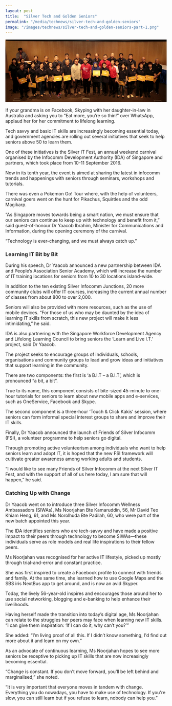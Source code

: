 ```yaml
---
layout: post
title:  "Silver Tech and Golden Seniors"
permalink: "/media/technews/silver-tech-and-golden-seniors"
image: "/images/technews/silver-tech-and-golden-seniors-part-1.png"
---
```


![Silver Tech and Golden Seniors](/images/technews/silver-tech-and-golden-seniors-part-1.png)

If your grandma is on Facebook, Skyping with her daughter-in-law in Australia and asking you to “Eat more, you’re so thin!” over WhatsApp, applaud her for her commitment to lifelong learning. 

Tech savvy and basic IT skills are increasingly becoming essential today, and government agencies are rolling out several initiatives that seek to help seniors above 50 to learn them. 

One of these initiatives is the Silver IT Fest, an annual weekend carnival organised by the Infocomm Development Authority (IDA) of Singapore and partners, which took place from 10-11 September 2016.

Now in its tenth year, the event is aimed at sharing the latest in infocomm trends and happenings with seniors through seminars, workshops and tutorials. 

There was even a Pokemon Go! Tour where, with the help of volunteers, carnival goers went on the hunt for Pikachus, Squirtles and the odd Magikarp.

“As Singapore moves towards being a smart nation, we must ensure that our seniors can continue to keep up with technology and benefit from it,” said guest-of-honour Dr Yaacob Ibrahim, Minister for Communications and Information, during the opening ceremony of the carnival. 

“Technology is ever-changing, and we must always catch up.”

### **Learning IT Bit by Bit**
During his speech, Dr Yaacob announced a new partnership between IDA and People’s Association Senior Academy, which will increase the number of IT training locations for seniors from 10 to 30 locations island-wide. 

In addition to the ten existing Silver Infocomm Junctions, 20 more community clubs will offer IT courses, increasing the current annual number of classes from about 800 to over 2,000. 

Seniors will also be provided with more resources, such as the use of mobile devices. “For those of us who may be daunted by the idea of learning IT skills from scratch, this new project will make it less intimidating,” he said. 

IDA is also partnering with the Singapore Workforce Development Agency and Lifelong Learning Council to bring seniors the ‘Learn and Live I.T.’ project, said Dr Yaacob. 

The project seeks to encourage groups of individuals, schools, organisations and community groups to lead and grow ideas and initiatives that support learning in the community. 

There are two components: the first is ‘a B.I.T – a B.I.T’, which is pronounced “a bit, a bit”. 

True to its name, this component consists of bite-sized 45-minute to one-hour tutorials for seniors to learn about new mobile apps and e-services, such as OneService, Facebook and Skype. 

The second component is a three-hour ‘Touch & Click Kakis’ session, where seniors can form informal special interest groups to share and improve their IT skills. 

Finally, Dr Yaacob announced the launch of Friends of Silver Infocomm (FSI), a volunteer programme to help seniors go digital. 

Through promoting active volunteerism among individuals who want to help seniors learn and adopt IT, it is hoped that the new FSI framework will cultivate greater awareness among working adults and students. 

“I would like to see many Friends of Silver Infocomm at the next Silver IT Fest, and with the support of all of us here today, I am sure that will happen,” he said.

### **Catching Up with Change**
Dr Yaacob went on to introduce three Silver Infocomm Wellness Ambassadors (SIWAs), Ms Noorjahan Bte Kamaruddin, 56, Mr David Teo Khiam Heng, 61, and Ms Norolhuda Bte Padilah, 60, who were part of the new batch appointed this year. 

The IDA identifies seniors who are tech-savvy and have made a positive impact to their peers through technology to become SIWAs—these individuals serve as role models and real life inspirations to their fellow peers.

Ms Noorjahan was recognised for her active IT lifestyle, picked up mostly through trial-and-error and constant practice. 

She was first inspired to create a Facebook profile to connect with friends and family. At the same time, she learned how to use Google Maps and the SBS iris NextBus app to get around, and is now an avid Skyper. 

Today, the lively 56-year-old inspires and encourages those around her to use social networking, blogging and e-banking to help enhance their livelihoods. 

Having herself made the transition into today’s digital age, Ms Noorjahan can relate to the struggles her peers may face when learning new IT skills. “I can give them inspiration: ‘If I can do it, why can’t you?’” 

She added: “I’m living proof of all this. If I didn’t know something, I'd find out more about it and learn on my own.”

As an advocate of continuous learning, Ms Noorjahan hopes to see more seniors be receptive to picking up IT skills that are now increasingly becoming essential. 

“Change is constant. If you don't move forward, you'll be left behind and marginalised,” she noted.

“It is very important that everyone moves in tandem with change. Everything you do nowadays, you have to make use of technology. If you're slow, you can still learn but if you refuse to learn, nobody can help you.”


